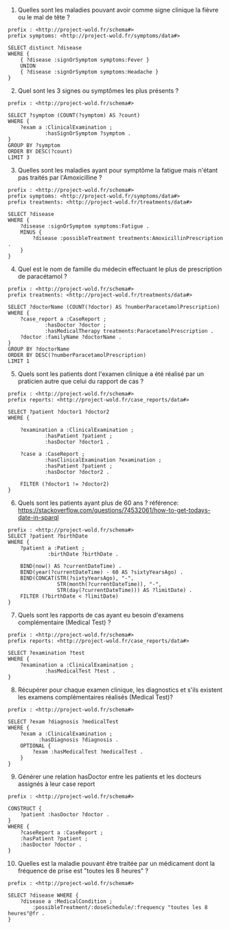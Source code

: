 1. Quelles sont les maladies pouvant avoir comme signe clinique la fièvre ou le mal de tête ?
```sparql
prefix : <http://project-wold.fr/schema#>
prefix symptoms: <http://project-wold.fr/symptoms/data#>

SELECT distinct ?disease
WHERE {
    { ?disease :signOrSymptom symptoms:Fever }
    UNION
    { ?disease :signOrSymptom symptoms:Headache }
}
```

2. Quel sont les 3 signes ou symptômes les plus présents ?
```sparql
prefix : <http://project-wold.fr/schema#>

SELECT ?symptom (COUNT(?symptom) AS ?count)
WHERE {
    ?exam a :ClinicalExamination ;
            :hasSignOrSymptom ?symptom .
}
GROUP BY ?symptom
ORDER BY DESC(?count)
LIMIT 3
```

3. Quelles sont les maladies ayant pour symptôme la fatigue mais n'étant pas traités par l'Amoxicilline ?
```sparql
prefix : <http://project-wold.fr/schema#>
prefix symptoms: <http://project-wold.fr/symptoms/data#>
prefix treatments: <http://project-wold.fr/treatments/data#>

SELECT ?disease
WHERE {
    ?disease :signOrSymptom symptoms:Fatigue .
    MINUS { 
        ?disease :possibleTreatment treatments:AmoxicillinPrescription .
    }
}
```


4. Quel est le nom de famille du médecin effectuant le plus de prescription de paracétamol ?
```sparql
prefix : <http://project-wold.fr/schema#>
prefix treatments: <http://project-wold.fr/treatments/data#> 

SELECT ?doctorName (COUNT(?doctor) AS ?numberParacetamolPrescription)
WHERE {
    ?case_report a :CaseReport ;
            :hasDoctor ?doctor ;
            :hasMedicalTherapy treatments:ParacetamolPrescription .
    ?doctor :familyName ?doctorName .
}
GROUP BY ?doctorName
ORDER BY DESC(?numberParacetamolPrescription)
LIMIT 1
```

5. Quels sont les patients dont l'examen clinique a été réalisé par un praticien autre que celui du rapport de cas ?
```sparql
prefix : <http://project-wold.fr/schema#>
prefix reports: <http://project-wold.fr/case_reports/data#>

SELECT ?patient ?doctor1 ?doctor2
WHERE {

    ?examination a :ClinicalExamination ;
            :hasPatient ?patient ;
            :hasDoctor ?doctor1 .

    ?case a :CaseReport ;
            :hasClinicalExamination ?examination ;
            :hasPatient ?patient ;
            :hasDoctor ?doctor2 .

    FILTER (?doctor1 != ?doctor2)
}
```

6. Quels sont les patients ayant plus de 60 ans ?
référence: https://stackoverflow.com/questions/74532061/how-to-get-todays-date-in-sparql
```sparql
prefix : <http://project-wold.fr/schema#>
SELECT ?patient ?birthDate
WHERE {
    ?patient a :Patient ;
             :birthDate ?birthDate .

    BIND(now() AS ?currentDateTime) .
    BIND(year(?currentDateTime) - 60 AS ?sixtyYearsAgo) .
    BIND(CONCAT(STR(?sixtyYearsAgo), "-",
                STR(month(?currentDateTime)), "-",
                STR(day(?currentDateTime))) AS ?limitDate) .
    FILTER (?birthDate < ?limitDate)
}
```

7. Quels sont les rapports de cas ayant eu besoin d'examens complémentaire (Medical Test) ?
```sparql
prefix : <http://project-wold.fr/schema#>
prefix reports: <http://project-wold.fr/case_reports/data#>

SELECT ?examination ?test
WHERE {
    ?examination a :ClinicalExamination ;
            :hasMedicalTest ?test .
}
```

8. Récupérer pour chaque examen clinique, les diagnostics et s'ils existent les examens complémentaires réalisés (Medical Test)?
```sparql
prefix : <http://project-wold.fr/schema#>

SELECT ?exam ?diagnosis ?medicalTest
WHERE {
    ?exam a :ClinicalExamination ;
          :hasDiagnosis ?diagnosis .
    OPTIONAL {
        ?exam :hasMedicalTest ?medicalTest .
    }
}
```


9. Générer une relation hasDoctor entre les patients et les docteurs assignés à leur case report
```sparql
prefix : <http://project-wold.fr/schema#>

CONSTRUCT {
    ?patient :hasDoctor ?doctor .
}
WHERE {
    ?caseReport a :CaseReport ;
    :hasPatient ?patient ;
    :hasDoctor ?doctor .
}
```

10. Quelles est la maladie pouvant être traitée par un médicament dont la fréquence de prise est "toutes les 8 heures" ?
```sparql
prefix : <http://project-wold.fr/schema#>

SELECT ?disease WHERE {
    ?disease a :MedicalCondition ;
        :possibleTreatment/:doseSchedule/:frequency "toutes les 8 heures"@fr .
}
```
